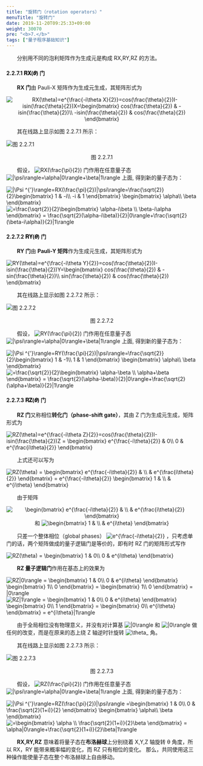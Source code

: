 ```yaml
---
title: "旋转门（rotation operators）"
menuTitle: "旋转门"
date: 2019-11-20T09:25:33+09:00
weight: 30070
pre: "<b>7.</b>"
tags: ["量子程序基础知识"]
---
```


&emsp;&emsp;分别用不同的泡利矩阵作为生成元是构成 RX,RY,RZ 的方法。

#### 2.2.7.1 𝐑𝐗(𝜽) 门

&emsp;&emsp;**RX 门**由 Pauli-X 矩阵作为生成元生成，其矩阵形式为

<div align=center>
<img src="https://latex.codecogs.com/gif.latex?\inline&space;\dpi{150}&space;RX(\theta)=e^{\frac{-i\theta&space;X}{2}}=cos(\frac{\theta}{2})I-isin(\frac{\theta}{2})X=\begin{bmatrix}&space;cos(\frac{\theta}{2})&space;&&space;-isin(\frac{\theta}{2})\\&space;-isin(\frac{\theta}{2})&space;&&space;cos(\frac{\theta}{2})&space;\end{bmatrix}" title="RX(\theta)=e^{\frac{-i\theta X}{2}}=cos(\frac{\theta}{2})I-isin(\frac{\theta}{2})X=\begin{bmatrix} cos(\frac{\theta}{2}) & -isin(\frac{\theta}{2})\\ -isin(\frac{\theta}{2}) & cos(\frac{\theta}{2}) \end{bmatrix}" />
</div>

&emsp;&emsp;其在线路上显示如图 2.2.7.1 所示：

![图 2.2.7.1](/images/图%202.2.7.1.png)

<div align=center>图 2.2.7.1</div>

&emsp;&emsp;假设，
<img src="https://latex.codecogs.com/gif.latex?\inline&space;\dpi{120}&space;RX(\frac{\pi}{2})" title="RX(\frac{\pi}{2})" style="margin: auto; display: inline;"/>
门作用在任意量子态
<img src="https://latex.codecogs.com/gif.latex?\inline&space;\dpi{120}&space;|\psi\rangle=\alpha|0\rangle&plus;\beta|1\rangle" title="|\psi\rangle=\alpha|0\rangle+\beta|1\rangle" style="margin: auto; display: inline;"/>
上面, 得到新的量子态为：

<img src="https://latex.codecogs.com/gif.latex?\inline&space;\dpi{150}&space;|\Psi&space;^{'}\rangle=RX(\frac{\pi}{2})|\psi\rangle=\frac{\sqrt{2}}{2}\begin{bmatrix}&space;1&space;&&space;-i\\&space;-i&space;&&space;1&space;\end{bmatrix}&space;\begin{bmatrix}&space;\alpha\\&space;\beta&space;\end{bmatrix}" title="|\Psi ^{'}\rangle=RX(\frac{\pi}{2})|\psi\rangle=\frac{\sqrt{2}}{2}\begin{bmatrix} 1 & -i\\ -i & 1 \end{bmatrix} \begin{bmatrix} \alpha\\ \beta \end{bmatrix}" />
<img src="https://latex.codecogs.com/gif.latex?\inline&space;\dpi{150}&space;=\frac{\sqrt{2}}{2}\begin{bmatrix}&space;\alpha-i\beta&space;\\&space;\beta-i\alpha&space;\end{bmatrix}&space;=&space;\frac{\sqrt{2}(\alpha-i\beta)}{2}|0\rangle&plus;\frac{\sqrt{2}(\beta-i\alpha)}{2}|1\rangle" title="=\frac{\sqrt{2}}{2}\begin{bmatrix} \alpha-i\beta \\ \beta-i\alpha \end{bmatrix} = \frac{\sqrt{2}(\alpha-i\beta)}{2}|0\rangle+\frac{\sqrt{2}(\beta-i\alpha)}{2}|1\rangle" />

#### 2.2.7.2 𝐑𝐘(𝜽) 门

&emsp;&emsp;**RY 门**由 **Pauli-Y 矩阵**作为生成元生成，其矩阵形式为

<img src="https://latex.codecogs.com/gif.latex?\inline&space;\dpi{150}&space;RY(\theta)=e^{\frac{-i\theta&space;Y}{2}}=cos(\frac{\theta}{2})I-isin(\frac{\theta}{2})Y=\begin{bmatrix}&space;cos(\frac{\theta}{2})&space;&&space;-sin(\frac{\theta}{2})\\&space;sin(\frac{\theta}{2})&space;&&space;cos(\frac{\theta}{2})&space;\end{bmatrix}" title="RY(\theta)=e^{\frac{-i\theta Y}{2}}=cos(\frac{\theta}{2})I-isin(\frac{\theta}{2})Y=\begin{bmatrix} cos(\frac{\theta}{2}) & -sin(\frac{\theta}{2})\\ sin(\frac{\theta}{2}) & cos(\frac{\theta}{2}) \end{bmatrix}" />

&emsp;&emsp;其在线路上显示如图 2.2.7.2 所示：

![图 2.2.7.2](/images/图%202.2.7.2.png)

<div align=center>图 2.2.7.2</div>

&emsp;&emsp;假设，
<img src="https://latex.codecogs.com/gif.latex?\inline&space;\dpi{120}&space;RY(\frac{\pi}{2})" title="RY(\frac{\pi}{2})" style="margin: auto; display: inline;"/>
门作用在任意量子态
<img src="https://latex.codecogs.com/gif.latex?\inline&space;\dpi{120}&space;|\psi\rangle=\alpha|0\rangle&plus;\beta|1\rangle" title="|\psi\rangle=\alpha|0\rangle+\beta|1\rangle" style="margin: auto; display: inline;"/>
上面, 得到新的量子态为：

<img src="https://latex.codecogs.com/gif.latex?\inline&space;\dpi{150}&space;|\Psi&space;^{'}\rangle=RY(\frac{\pi}{2})|\psi\rangle=\frac{\sqrt{2}}{2}\begin{bmatrix}&space;1&space;&&space;-1\\&space;1&space;&&space;1&space;\end{bmatrix}&space;\begin{bmatrix}&space;\alpha\\&space;\beta&space;\end{bmatrix}" title="|\Psi ^{'}\rangle=RY(\frac{\pi}{2})|\psi\rangle=\frac{\sqrt{2}}{2}\begin{bmatrix} 1 & -1\\ 1 & 1 \end{bmatrix} \begin{bmatrix} \alpha\\ \beta \end{bmatrix}" />
<img src="https://latex.codecogs.com/gif.latex?\inline&space;\dpi{150}&space;=\frac{\sqrt{2}}{2}\begin{bmatrix}&space;\alpha-\beta&space;\\&space;\alpha&plus;\beta&space;\end{bmatrix}&space;=&space;\frac{\sqrt{2}(\alpha-\beta)}{2}|0\rangle&plus;\frac{\sqrt{2}(\alpha&plus;\beta)}{2}|1\rangle" title="=\frac{\sqrt{2}}{2}\begin{bmatrix} \alpha-\beta \\ \alpha+\beta \end{bmatrix} = \frac{\sqrt{2}(\alpha-\beta)}{2}|0\rangle+\frac{\sqrt{2}(\alpha+\beta)}{2}|1\rangle" />

#### 2.2.7.3 𝐑𝐙(𝜽) 门

&emsp;&emsp;**RZ 门**又称相位**转化门（phase-shift gate）**，其由 Z 门为生成元生成，矩阵形式为

<img src="https://latex.codecogs.com/gif.latex?\inline&space;\dpi{150}&space;RZ(\theta)=e^{\frac{-i\theta&space;Z}{2}}=cos(\frac{\theta}{2})I-isin(\frac{\theta}{2})Z&space;=&space;\begin{bmatrix}&space;e^{\frac{-i\theta}{2}}&space;&&space;0\\&space;0&space;&&space;e^{\frac{i\theta}{2}}&space;\end{bmatrix}" title="RZ(\theta)=e^{\frac{-i\theta Z}{2}}=cos(\frac{\theta}{2})I-isin(\frac{\theta}{2})Z = \begin{bmatrix} e^{\frac{-i\theta}{2}} & 0\\ 0 & e^{\frac{i\theta}{2}} \end{bmatrix}" />

&emsp;&emsp;上式还可以写为

<img src="https://latex.codecogs.com/gif.latex?\inline&space;\dpi{150}&space;RZ(\theta)&space;=&space;\begin{bmatrix}&space;e^{\frac{-i\theta}{2}}&space;&&space;\\&space;&&space;e^{\frac{i\theta}{2}}&space;\end{bmatrix}&space;=&space;e^{\frac{-i\theta}{2}}&space;\begin{bmatrix}&space;1&space;&&space;\\&space;&&space;e^{i\theta}&space;\end{bmatrix}" title="RZ(\theta) = \begin{bmatrix} e^{\frac{-i\theta}{2}} & \\ & e^{\frac{i\theta}{2}} \end{bmatrix} = e^{\frac{-i\theta}{2}} \begin{bmatrix} 1 & \\ & e^{i\theta} \end{bmatrix}" />

&emsp;&emsp;由于矩阵

<div align=center>
<img src="https://latex.codecogs.com/gif.latex?\inline&space;\dpi{150}&space;\begin{bmatrix}&space;e^{\frac{-i\theta}{2}}&space;&&space;\\&space;&&space;e^{\frac{i\theta}{2}}&space;\end{bmatrix}" title="\begin{bmatrix} e^{\frac{-i\theta}{2}} & \\ & e^{\frac{i\theta}{2}} \end{bmatrix}" />
和
<img src="https://latex.codecogs.com/gif.latex?\inline&space;\dpi{150}&space;\begin{bmatrix}&space;1&space;&&space;\\&space;&&space;e^{i\theta}&space;\end{bmatrix}" title="\begin{bmatrix} 1 & \\ & e^{i\theta} \end{bmatrix}" />
</div>

&emsp;&emsp;只差一个整体相位（global phases）
<img src="https://latex.codecogs.com/gif.latex?\inline&space;\dpi{120}&space;e^{\frac{-i\theta}{2}}" title="e^{\frac{-i\theta}{2}}" style="margin: auto; display: inline;"/>
，只考虑单门的话，两个矩阵做成的量子逻辑门是等价的，即有时 RZ 门的矩阵形式写作

<img src="https://latex.codecogs.com/gif.latex?\inline&space;\dpi{150}&space;RZ(\theta)&space;=&space;\begin{bmatrix}&space;1&space;&&space;0\\&space;0&space;&&space;e^{i\theta}&space;\end{bmatrix}" title="RZ(\theta) = \begin{bmatrix} 1 & 0\\ 0 & e^{i\theta} \end{bmatrix}" />

&emsp;&emsp;**RZ 量子逻辑门**作用在基态上的效果为

<img src="https://latex.codecogs.com/gif.latex?\inline&space;\dpi{150}&space;RZ|0\rangle&space;=&space;\begin{bmatrix}&space;1&space;&&space;0\\&space;0&space;&&space;e^{i\theta}&space;\end{bmatrix}&space;\begin{bmatrix}&space;1\\&space;0&space;\end{bmatrix}&space;=&space;\begin{bmatrix}&space;1\\&space;0&space;\end{bmatrix}&space;=&space;|0\rangle" title="RZ|0\rangle = \begin{bmatrix} 1 & 0\\ 0 & e^{i\theta} \end{bmatrix} \begin{bmatrix} 1\\ 0 \end{bmatrix} = \begin{bmatrix} 1\\ 0 \end{bmatrix} = |0\rangle" />

<img src="https://latex.codecogs.com/gif.latex?\inline&space;\dpi{150}&space;RZ|1\rangle&space;=&space;\begin{bmatrix}&space;1&space;&&space;0\\&space;0&space;&&space;e^{i\theta}&space;\end{bmatrix}&space;\begin{bmatrix}&space;0\\&space;1&space;\end{bmatrix}&space;=&space;\begin{bmatrix}&space;0\\&space;e^{i\theta}&space;\end{bmatrix}&space;=&space;e^{i\theta}|1\rangle" title="RZ|1\rangle = \begin{bmatrix} 1 & 0\\ 0 & e^{i\theta} \end{bmatrix} \begin{bmatrix} 0\\ 1 \end{bmatrix} = \begin{bmatrix} 0\\ e^{i\theta} \end{bmatrix} = e^{i\theta}|1\rangle" />

&emsp;&emsp;由于全局相位没有物理意义，并没有对计算基
<img src="https://latex.codecogs.com/gif.latex?\inline&space;\dpi{120}&space;|0\rangle" title="|0\rangle" style="margin: auto; display: inline;"/>
和
<img src="https://latex.codecogs.com/gif.latex?\inline&space;\dpi{120}&space;|0\rangle" title="|0\rangle" style="margin: auto; display: inline;"/>
做任何的改变，而是在原来的态上绕 Z 轴逆时针旋转
<img src="https://latex.codecogs.com/gif.latex?\inline&space;\dpi{120}&space;\theta_" title="\theta_" style="margin: auto; display: inline;"/>
角。

&emsp;&emsp;其在线路上显示如图 2.2.7.3 所示：

![图 2.2.7.3](/images/图%202.2.7.3.png)

<div align=center>图 2.2.7.3</div>

&emsp;&emsp;假设，
<img src="https://latex.codecogs.com/gif.latex?\inline&space;\dpi{120}&space;RZ(\frac{\pi}{2})" title="RZ(\frac{\pi}{2})" style="margin: auto; display: inline;"/>
门作用在任意量子态
<img src="https://latex.codecogs.com/gif.latex?\inline&space;\dpi{120}&space;|\psi\rangle=\alpha|0\rangle&plus;\beta|1\rangle" title="|\psi\rangle=\alpha|0\rangle+\beta|1\rangle" style="margin: auto; display: inline;"/>
上面, 得到新的量子态为：

<img src="https://latex.codecogs.com/gif.latex?\inline&space;\dpi{150}&space;|\Psi&space;^{'}\rangle=RZ(\frac{\pi}{2})|\psi\rangle&space;=\begin{bmatrix}&space;1&space;&&space;0\\&space;0&space;&&space;\frac{\sqrt{2}(1&plus;i)}{2}&space;\end{bmatrix}&space;\begin{bmatrix}&space;\alpha\\&space;\beta&space;\end{bmatrix}" title="|\Psi ^{'}\rangle=RZ(\frac{\pi}{2})|\psi\rangle =\begin{bmatrix} 1 & 0\\ 0 & \frac{\sqrt{2}(1+i)}{2} \end{bmatrix} \begin{bmatrix} \alpha\\ \beta \end{bmatrix}" />
<img src="https://latex.codecogs.com/gif.latex?\inline&space;\dpi{150}&space;=\begin{bmatrix}&space;\alpha&space;\\&space;\frac{\sqrt{2}(1&plus;i)}{2}\beta&space;\end{bmatrix}&space;=&space;\alpha|0\rangle&plus;\frac{\sqrt{2}(1&plus;i)}{2}\beta|1\rangle" title="=\begin{bmatrix} \alpha \\ \frac{\sqrt{2}(1+i)}{2}\beta \end{bmatrix} = \alpha|0\rangle+\frac{\sqrt{2}(1+i)}{2}\beta|1\rangle" />

&emsp;&emsp;**RX,RY,RZ** 意味着将量子态在**布洛赫球**上分别绕着 X,Y,Z 轴旋转 θ 角度，所以 RX，RY 能带来概率幅的变化，而 RZ 只有相位的变化。
那么，共同使用这三种操作能使量子态在整个布洛赫球上自由移动。